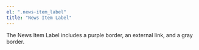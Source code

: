 ```yaml
---
el: ".news-item_label"
title: "News Item Label"
---
```

The News Item Label includes a purple border, an external link, and a gray border.